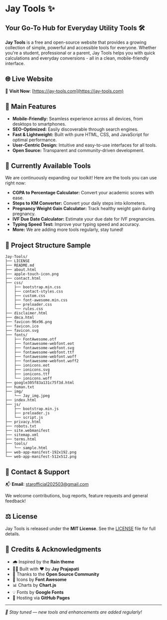 # Jay Tools ✨

## Your Go-To Hub for Everyday Utility Tools 🛠️

**Jay Tools** is a free and open-source website that provides a growing collection of simple, powerful and accessible tools for everyone. Whether you're a student, professional or a parent, Jay Tools helps you with quick calculations and everyday conversions - all in a clean, mobile-friendly interface.

## 🌐 Live Website

🔗 **Visit Now**: [https://jay-tools.com](https://jay-tools.com)

## 🚀 Main Features

*   **Mobile-Friendly:** Seamless experience across all devices, from desktops to smartphones.
*   **SEO-Optimized:** Easily discoverable through search engines.
*   **Fast & Lightweight:** Built with pure HTML, CSS, and JavaScript for optimal performance.
*   **User-Centric Design:** Intuitive and easy-to-use interfaces for all tools.
*   **Open Source:** Transparent and community-driven development.

## 🧰 Currently Available Tools

We are continuously expanding our toolkit! Here are the tools you can use right now:

*   **CGPA to Percentage Calculator:** Convert your academic scores with ease.
*   **Steps to KM Converter:** Convert your daily steps into kilometers.
*   **Pregnancy Weight Gain Calculator:** Track healthy weight gain during pregnancy.
*   **IVF Due Date Calculator:** Estimate your due date for IVF pregnancies.
*   **Typing Speed Test:** Improve your typing speed and accuracy.
*   **More:** We are adding more tools regularly, stay tuned!

## 📂 Project Structure Sample

```
Jay-Tools/
├── LICENSE
├── README.md
├── about.html
├── apple-touch-icon.png
├── contact.html
├── css/
│   ├── bootstrap.min.css
│   ├── contact-styles.css
│   ├── custom.css
│   ├── font-awesome.min.css
│   ├── preloader.css
│   └── rules.css
├── disclaimer.html
├── dmca.html
├── favicon-96x96.png
├── favicon.ico
├── favicon.svg
├── fonts/
│   ├── FontAwesome.otf
│   ├── fontawesome-webfont.eot
│   ├── fontawesome-webfont.svg
│   ├── fontawesome-webfont.ttf
│   ├── fontawesome-webfont.woff
│   ├── fontawesome-webfont.woff2
│   ├── ionicons.eot
│   ├── ionicons.svg
│   ├── ionicons.ttf
│   └── ionicons.woff
├── google305f83a131c75f3d.html
├── human.txt
├── img/
│   └── Jay_img.jpeg
├── index.html
├── js/
│   ├── bootstrap.min.js
│   ├── preloader.js
│   └── script.js
├── privacy.html
├── robots.txt
├── site.webmanifest
├── sitemap.xml
├── terms.html
├── tools/
│   └── sample.html
├── web-app-manifest-192x192.png
└── web-app-manifest-512x512.png
```

## 📧 Contact & Support

📬 **Email**: [starofficial202503@gmail.com](mailto:starofficial202503@gmail.com)

We welcome contributions, bug reports, feature requests and general feedback!

## ⚖️ License

Jay Tools is released under the **MIT License**.
See the [LICENSE](./LICENSE) file for full details.

## 🙏 Credits & Acknowledgments

- 🌧️ Inspired by the **Rain theme**
- 🧑‍💻 Built with ❤️ by **Jay Prajapati**
- 🙌 Thanks to the **Open Source Community**
- 🎨 Icons by **Font Awesome**
- 📊 Charts by **Chart.js**
- 💡 Fonts by **Google Fonts**
- 🚀 Hosting via **GitHub Pages**

---

*🔄 Stay tuned — new tools and enhancements are added regularly!*
